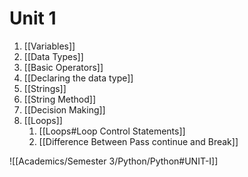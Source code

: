 # Unit 1
1. [[Variables]]
2. [[Data Types]]
3. [[Basic Operators]]
4. [[Declaring the data type]]
5. [[Strings]]
6. [[String Method]]
7. [[Decision Making]]
8. [[Loops]]
	1. [[Loops#Loop Control Statements]]
	2. [[Difference Between Pass continue and Break]]

![[Academics/Semester 3/Python/Python#UNIT-I]]